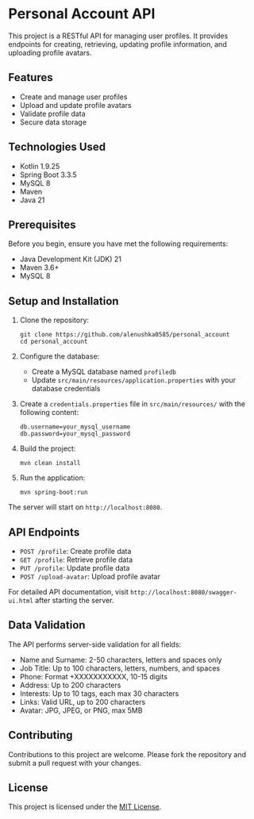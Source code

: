 # Personal Account API

This project is a RESTful API for managing user profiles. It provides endpoints for creating, retrieving, updating profile information, and uploading profile avatars.

## Features

- Create and manage user profiles
- Upload and update profile avatars
- Validate profile data
- Secure data storage

## Technologies Used

- Kotlin 1.9.25
- Spring Boot 3.3.5
- MySQL 8
- Maven
- Java 21

## Prerequisites

Before you begin, ensure you have met the following requirements:

- Java Development Kit (JDK) 21
- Maven 3.6+
- MySQL 8

## Setup and Installation

1. Clone the repository:
   ```
   git clone https://github.com/alenushka0585/personal_account
   cd personal_account
   ```

2. Configure the database:
   - Create a MySQL database named `profiledb`
   - Update `src/main/resources/application.properties` with your database credentials

3. Create a `credentials.properties` file in `src/main/resources/` with the following content:
   ```
   db.username=your_mysql_username
   db.password=your_mysql_password
   ```

4. Build the project:
   ```
   mvn clean install
   ```

5. Run the application:
   ```
   mvn spring-boot:run
   ```

The server will start on `http://localhost:8080`.

## API Endpoints

- `POST /profile`: Create profile data
- `GET /profile`: Retrieve profile data
- `PUT /profile`: Update profile data
- `POST /upload-avatar`: Upload profile avatar

For detailed API documentation, visit `http://localhost:8080/swagger-ui.html` after starting the server.

## Data Validation

The API performs server-side validation for all fields:

- Name and Surname: 2-50 characters, letters and spaces only
- Job Title: Up to 100 characters, letters, numbers, and spaces
- Phone: Format +XXXXXXXXXXX, 10-15 digits
- Address: Up to 200 characters
- Interests: Up to 10 tags, each max 30 characters
- Links: Valid URL, up to 200 characters
- Avatar: JPG, JPEG, or PNG, max 5MB

## Contributing

Contributions to this project are welcome. Please fork the repository and submit a pull request with your changes.

## License

This project is licensed under the [MIT License](LICENSE).